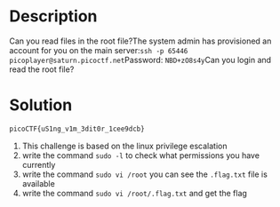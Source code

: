 # Description
Can you read files in the root file?The system admin has provisioned an account for you on the main server:`ssh -p 65446 picoplayer@saturn.picoctf.net`Password: `NBD+zO8s4y`Can you login and read the root file?
# Solution
```bash
picoCTF{uS1ng_v1m_3dit0r_1cee9dcb}
```
1. This challenge is based on the linux privilege escalation
2. write the command `sudo -l` to check what permissions you have currently
3. write the command `sudo vi /root` you can see the `.flag.txt` file is available
4. write the command `sudo vi /root/.flag.txt` and get the flag
